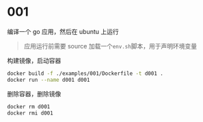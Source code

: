 # 001

编译一个 go 应用，然后在 ubuntu 上运行

> 应用运行前需要 source 加载一个`env.sh`脚本，用于声明环境变量

构建镜像，启动容器

```bash
docker build -f ./examples/001/Dockerfile -t d001 .
docker run --name d001 d001
```

删除容器，删除镜像

```bash
docker rm d001
docker rmi d001
```
